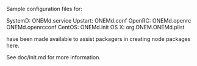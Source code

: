 Sample configuration files for:

SystemD: ONEMd.service
Upstart: ONEMd.conf
OpenRC:  ONEMd.openrc
         ONEMd.openrcconf
CentOS:  ONEMd.init
OS X:    org.ONEM.ONEMd.plist

have been made available to assist packagers in creating node packages here.

See doc/init.md for more information.
